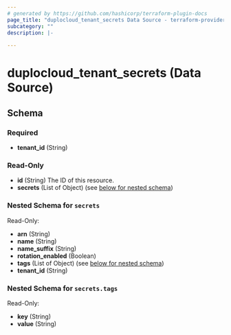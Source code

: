 ```yaml
---
# generated by https://github.com/hashicorp/terraform-plugin-docs
page_title: "duplocloud_tenant_secrets Data Source - terraform-provider-duplocloud"
subcategory: ""
description: |-
  
---
```


# duplocloud_tenant_secrets (Data Source)





<!-- schema generated by tfplugindocs -->
## Schema

### Required

- **tenant_id** (String)

### Read-Only

- **id** (String) The ID of this resource.
- **secrets** (List of Object) (see [below for nested schema](#nestedatt--secrets))

<a id="nestedatt--secrets"></a>
### Nested Schema for `secrets`

Read-Only:

- **arn** (String)
- **name** (String)
- **name_suffix** (String)
- **rotation_enabled** (Boolean)
- **tags** (List of Object) (see [below for nested schema](#nestedobjatt--secrets--tags))
- **tenant_id** (String)

<a id="nestedobjatt--secrets--tags"></a>
### Nested Schema for `secrets.tags`

Read-Only:

- **key** (String)
- **value** (String)


